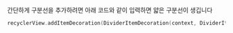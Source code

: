 간단하게 구분선을 추가하려면 아래 코드와 같이 입력하면 얇은 구분선이 생깁니다
```kotlin
recyclerView.addItemDecoration(DividerItemDecoration(context, DividerItemDecoration.VERTICAL))
```
